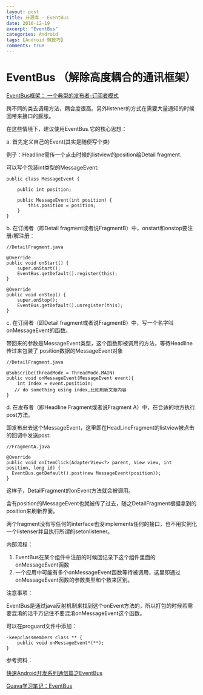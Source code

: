 ```yaml
---
layout: post
title: 开源库 - EventBus
date: 2016-12-19
excerpt: "EventBus"
categories: Android
tags: [Android 微技巧]
comments: true
---
```


# EventBus （解除高度耦合的通讯框架）

[EventBus框架： 一个典型的发布者-订阅者模式](https://github.com/greenrobot/EventBus )

跨不同的类去调用方法，耦合度很高。另外listener的方式在需要大量通知的时候回带来接口的膨胀。

在这些情境下，建议使用EventBus.它的核心思想：

a. 首先定义自己的Event(其实是随便写个类)

例子：Headline需传一个点击时候的listview的position给Detail fragment. 

可以写个包装int类型的MessageEvent:
   
    public class MessageEvent {
    
        public int position;
    
        public MessageEvent(int position) {
            this.position = position;
        }
    }
    
b.  在订阅者（即Detail fragment或者说FragmentB）中，onstart和onstop要注册/解注册：

    //DetailFragment.java
    
    @Override
    public void onStart() {
        super.onStart();
        EventBus.getDefault().register(this);
    }
    
    @Override
    public void onStop() {
        super.onStop();
        EventBus.getDefault().unregister(this);
    }

c. 在订阅者（即Detail fragment或者说FragmentB）中，写一个名字叫onMessageEvent的函数。

带回来的参数是MessageEvent类型，这个函数即被调用的方法，等待Headline传过来包装了 position数据的MessageEvent对象

    //DetailFragment.java
        
    @Subscribe(threadMode = ThreadMode.MAIN)  
    public void onMessageEvent(MessageEvent event){
        int index = event.positioin;
       // do something using index,比如刷新文章内容
    }

d. 在发布者（即Headline Fragment或者说Fragment A）中，在合适的地方执行post方法。

即发布出去这个MessageEvent，这里即在HeadLineFragment的listview被点击的回调中发送post:

    //FragmentA.java
    
    @Override 
    public void onItemClick(AdapterView<?> parent, View view, int position, long id) {        
      EventBus.getDefault().post(new MessageEvent(position));
    }


这样子，DetailFragment的onEvent方法就会被调用。

含有position的MessageEvent也就被传了过去，随之DetailFragment根据拿到的position来刷新界面。

两个fragment没有写任何的interface也没implements任何的接口，也不用实例化一个listenser并且执行所谓的setonlistener。

内部流程：

1. EventBus在某个组件中注册的时候回记录下这个组件里面的onMessageEvent函数
2. 一个应用中可能有多个onMessageEvent函数等待被调用，这里即通过onMessageEvent函数的参数类型和个数来区别。

注意事项：

EventBus是通过java反射机制来找到这个onEvent方法的，所以打包的时候若需要混淆的话千万记住不要混淆onMessageEvent这个函数。

可以在proguard文件中添加：

    -keepclassmembers class ** {
        public void onMessageEvent*(**);
    }

参考资料：

[快速Android开发系列通信篇之EventBus](http://www.cnblogs.com/angeldevil/p/3715934.html)

[Guava学习笔记：EventBus](http://www.cnblogs.com/peida/p/EventBus.html)
